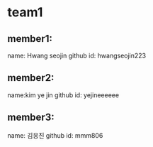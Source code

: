 # team1
## member1:
name: Hwang seojin
github id: hwangseojin223

## member2:
name:kim ye jin
github id: yejineeeeee

## member3:
name: 김응진
github id: mmm806
